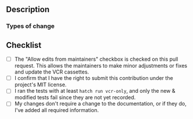 <!--
Thanks for contributing a pull request! Please ensure you have taken a look at
our contribution guidelines: https://ultimate-notion.com/dev/contributing/

Provide a general summary of your changes in the title.
-->

## Description
<!--- Use this section to describe your changes. If your changes required
testing, include information about the testing environment and the tests you
ran. If your test fixes a bug reported in an issue, don't forget to include the
issue number for example: Fixes #1234. See also #3456.
If your PR is still a work in progress, that's totally fine – just
include a note to let us know. -->

### Types of change
<!-- What type of change does your PR cover? Is it a bug fix, an enhancement
or new feature, or a change to the documentation? -->

## Checklist
<!--- Before you submit the PR, go over this checklist and make sure you can
tick off all the boxes. [] -> [x] -->
- [ ] The "Allow edits from maintainers" checkbox is checked on this pull request.
      This allows the maintainers to make minor adjustments or fixes and update the VCR cassettes.
- [ ] I confirm that I have the right to submit this contribution under the project's MIT license.
- [ ] I ran the tests with at least `hatch run vcr-only`, and only the new & modified tests fail since they are not yet recorded.
- [ ] My changes don't require a change to the documentation, or if they do, I've added all required information.
